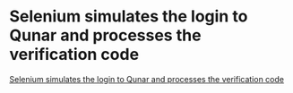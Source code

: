 # Selenium simulates the login to Qunar and processes the verification code
[Selenium simulates the login to Qunar and processes the verification code](https://aiwithcloud.com/2022/09/19/selenium_simulates_the_login_to_qunar_and_processes_the_verification_code/)